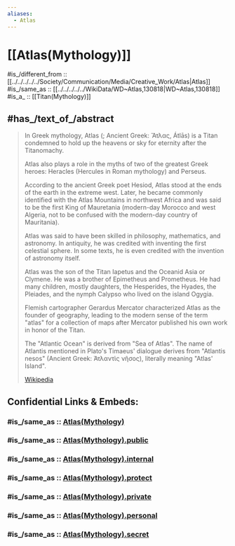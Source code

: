 ```yaml
---
aliases:
  - Atlas
---
```


# [[Atlas(Mythology)]] 

#is_/different_from :: [[../../../../../Society/Communication/Media/Creative_Work/Atlas|Atlas]]
#is_/same_as :: [[../../../../../WikiData/WD~Atlas,130818|WD~Atlas,130818]] 
#is_a_ :: [[Titan(Mythology)]]

## #has_/text_of_/abstract  

> In Greek mythology, Atlas (; Ancient Greek: Ἄτλας, Átlās) is a Titan 
> condemned to hold up the heavens or sky for eternity after the Titanomachy. 
> 
> Atlas also plays a role in the myths of two of the greatest Greek heroes: 
> Heracles (Hercules in Roman mythology) and Perseus. 
> 
> According to the ancient Greek poet Hesiod, Atlas stood at the ends of the earth in the extreme west. 
> Later, he became commonly identified with the Atlas Mountains in northwest Africa 
> and was said to be the first King of Mauretania (modern-day Morocco and west Algeria, 
> not to be confused with the modern-day country of Mauritania). 
> 
> Atlas was said to have been skilled in philosophy, mathematics, and astronomy. 
> In antiquity, he was credited with inventing the first celestial sphere. 
> In some texts, he is even credited with the invention of astronomy itself.
>
> Atlas was the son of the Titan Iapetus and the Oceanid Asia or Clymene. 
> He was a brother of Epimetheus and Prometheus. 
> He had many children, mostly daughters, the Hesperides, the Hyades, the Pleiades, 
> and the nymph Calypso who lived on the island Ogygia.
>
> Flemish cartographer Gerardus Mercator characterized Atlas as the founder of geography, 
> leading to the modern sense of the term "atlas" for a collection of maps 
> after Mercator published his own work in honor of the Titan.
>
> The "Atlantic Ocean" is derived from "Sea of Atlas". 
> The name of Atlantis mentioned in Plato's Timaeus' dialogue derives from "Atlantis nesos" 
> (Ancient Greek: Ἀτλαντὶς νῆσος), literally meaning "Atlas' Island".
>
> [Wikipedia](https://en.wikipedia.org/wiki/Atlas%20(mythology)) 


## Confidential Links & Embeds: 

### #is_/same_as :: [Atlas(Mythology)](/_Standards/Philosophy/Metaphysic/Religion/Mythology/Greek_Mythology/Atlas(Mythology).md) 

### #is_/same_as :: [Atlas(Mythology).public](/_public/Philosophy/Metaphysic/Religion/Mythology/Greek_Mythology/Atlas(Mythology).public.md) 

### #is_/same_as :: [Atlas(Mythology).internal](/_internal/Philosophy/Metaphysic/Religion/Mythology/Greek_Mythology/Atlas(Mythology).internal.md) 

### #is_/same_as :: [Atlas(Mythology).protect](/_protect/Philosophy/Metaphysic/Religion/Mythology/Greek_Mythology/Atlas(Mythology).protect.md) 

### #is_/same_as :: [Atlas(Mythology).private](/_private/Philosophy/Metaphysic/Religion/Mythology/Greek_Mythology/Atlas(Mythology).private.md) 

### #is_/same_as :: [Atlas(Mythology).personal](/_personal/Philosophy/Metaphysic/Religion/Mythology/Greek_Mythology/Atlas(Mythology).personal.md) 

### #is_/same_as :: [Atlas(Mythology).secret](/_secret/Philosophy/Metaphysic/Religion/Mythology/Greek_Mythology/Atlas(Mythology).secret.md)

